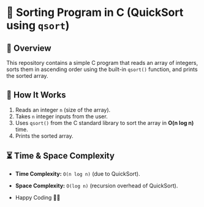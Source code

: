 # 🚀 Sorting Program in C (QuickSort using `qsort`)

## 📌 Overview  
This repository contains a simple C program that reads an array of integers, sorts them in ascending order using the built-in `qsort()` function, and prints the sorted array.

## 🔧 How It Works  
1. Reads an integer `n` (size of the array).  
2. Takes `n` integer inputs from the user.  
3. Uses `qsort()` from the C standard library to sort the array in **O(n log n)** time.  
4. Prints the sorted array.

## ⏳ Time & Space Complexity  
- **Time Complexity:** `O(n log n)` (due to QuickSort).  
- **Space Complexity:** `O(log n)` (recursion overhead of QuickSort).

- Happy Coding 🎯💡
